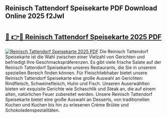 ## Reinisch Tattendorf Speisekarte PDF Download Online 2025 f2JwI

# <h2><a href="http://gc5nph0.nevu.top/?p=Reinisch+Tattendorf+Speisekarte">🔗 👉🔴 Reinisch Tattendorf Speisekarte 2025 PDF</a></h2>

[![Reinisch Tattendorf Speisekarte 2025 PDF](https://i.imgur.com/dBaPXMq.png)](http://gc5nph0.nevu.top/?p=Reinisch+Tattendorf+Speisekarte)
Die Reinisch Tattendorf Speisekarte ist die Wahl zwischen einer Vielzahl von Gerichten und befriedigt Ihre Geschmackspräferenzen. Es gibt viele frische Salate auf der Reinisch Tattendorf Speisekarte unseres Restaurants, die Sie in unserem speziellen Bereich finden können. Für Fleischliebhaber bietet unsere Reinisch Tattendorf Speisekarte eine große Auswahl an Gerichten: Rindfleisch, Schweinefleisch, Huhn und Fisch. Unseren Auserwählten bieten wir exquisite Gerichte wie Schaschlik und Steak an, die auf einem alten, natürlichen Feuer zubereitet werden. Unsere Reinisch Tattendorf Speisekarte bietet eine große Auswahl an Desserts, von traditionellen Kuchen und Kuchen bis hin zu erlesenen Crème Brûlée und Schokoladenspezialitäten.
